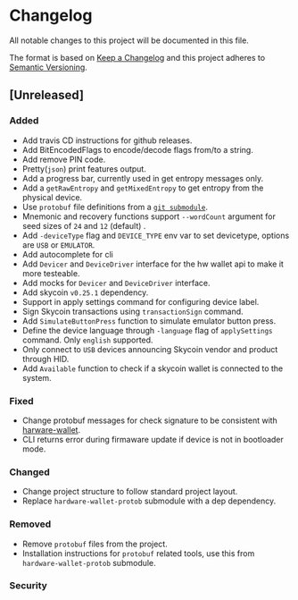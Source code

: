 # Changelog
All notable changes to this project will be documented in this file.

The format is based on [Keep a Changelog](http://keepachangelog.com/en/1.0.0/)
and this project adheres to [Semantic Versioning](http://semver.org/spec/v2.0.0.html).

## [Unreleased]

### Added

- Add travis CD instructions for github releases.
- Add BitEncodedFlags to encode/decode flags from/to a string.
- Add remove PIN code.
- Pretty(`json`) print features output.
- Add a progress bar, currently used in get entropy messages only.
- Add a `getRawEntropy` and `getMixedEntropy` to get entropy from the physical device.
- Use `protobuf` file definitions from a [`git submodule`](http://github.com/skycoin/hardware-wallet-protob.git).
- Mnemonic and recovery functions support `--wordCount` argument for seed sizes of `24` and `12` (default) .
- Add `-deviceType` flag and `DEVICE_TYPE` env var to set devicetype, options are `USB` or `EMULATOR`.
- Add autocomplete for cli
- Add `Devicer` and `DeviceDriver` interface for the hw wallet api to make it more testeable.
- Add mocks for `Devicer` and `DeviceDriver` interface.
- Add skycoin `v0.25.1` dependency.
- Support in apply settings command for configuring device label.
- Sign Skycoin transactions using `transactionSign` command.
- Add `SimulateButtonPress` function to simulate emulator button press.
- Define the device language through `-language` flag of `applySettings` command. Only `english` supported.
- Only connect to `USB` devices announcing Skycoin vendor and product through HID.
- Add `Available` function to check if a skycoin wallet is connected to the system.

### Fixed

- Change protobuf messages for check signature to be consistent with [harware-wallet](https://github.com/skycoin/hardware-wallet/blob/2648cf384b5455c994ba54acf6a31cd1272c6f66/tiny-firmware/protob/messages.options#L21).
- CLI returns error during firmaware update if device is not in bootloader mode.

### Changed

- Change project structure to follow standard project layout.
- Replace `hardware-wallet-protob` submodule with a dep dependency.

### Removed

- Remove `protobuf` files from the project.
- Installation instructions for `protobuf` related tools, use this from `hardware-wallet-protob` submodule.

### Security

